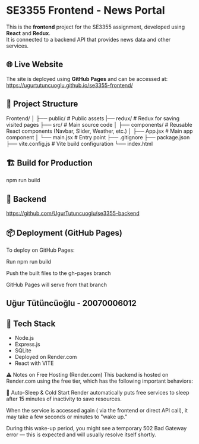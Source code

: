 # SE3355 Frontend - News Portal

This is the **frontend** project for the SE3355 assignment, developed using **React** and **Redux**.  
It is connected to a backend API that provides news data and other services.

## 🌐 Live Website
The site is deployed using **GitHub Pages** and can be accessed at:  
https://ugurtutuncuoglu.github.io/se3355-frontend/

## 📁 Project Structure

Frontend/
│
├── public/ # Public assets
|── redux/ # Redux for saving visited pages
├── src/ # Main source code
│ ├── components/ # Reusable React components (Navbar, Slider, Weather, etc.)
│ ├── App.jsx # Main app component
│ └── main.jsx # Entry point
├── .gitignore
├── package.json
├── vite.config.js # Vite build configuration
└── index.html

## 🏗️ Build for Production
npm run build

## 🔗 Backend
https://github.com/UgurTutuncuoglu/se3355-backend

## 📦 Deployment (GitHub Pages)
To deploy on GitHub Pages:

Run npm run build

Push the built files to the gh-pages branch

GitHub Pages will serve from that branch

## Uğur Tütüncüoğlu - 20070006012

## 🔧 Tech Stack

- Node.js
- Express.js
- SQLite 
- Deployed on Render.com
- React with VITE


⚠️ Notes on Free Hosting (Render.com)
This backend is hosted on Render.com using the free tier, which has the following important behaviors:

🔄 Auto-Sleep & Cold Start
Render automatically puts free services to sleep after 15 minutes of inactivity to save resources.

When the service is accessed again ( via the frontend or direct API call), it may take a few seconds or minutes to "wake up."

During this wake-up period, you might see a temporary 502 Bad Gateway error — this is expected and will usually resolve itself shortly.
